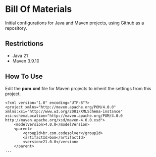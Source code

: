 # Bill Of Materials

Initial configurations for Java and Maven projects, using Github as a repository.

## Restrictions

* Java 21
* Maven 3.9.10

## How To Use

Edit the **pom.xml** file for Maven projects to inherit the settings from this project.

    <?xml version="1.0" encoding="UTF-8"?>
    <project xmlns="http://maven.apache.org/POM/4.0.0" xmlns:xsi="http://www.w3.org/2001/XMLSchema-instance" xsi:schemaLocation="http://maven.apache.org/POM/4.0.0 http://maven.apache.org/xsd/maven-4.0.0.xsd">
        <modelVersion>4.0.0</modelVersion>
        <parent>
            <groupId>br.com.codesolver</groupId>
            <artifactId>bom</artifactId>
            <version>21.0.0</version>
        </parent>
    ...

